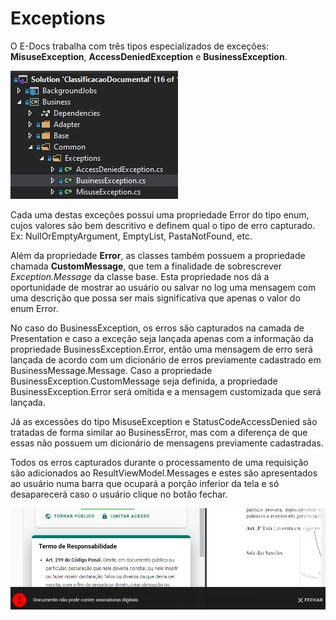 # Exceptions

O E-Docs trabalha com três tipos especializados de exceções: **MisuseException**, **AccessDeniedException** e **BusinessException**.

![Exceptions](../../Recursos/Metodologias/Exceptions/Exceptions.png)

Cada uma destas exceções possui uma propriedade Error do tipo enum, cujos valores são bem descritivo e definem qual o tipo de erro capturado. Ex: NullOrEmptyArgument, EmptyList, PastaNotFound, etc.

Além da propriedade **Error**, as classes também possuem a propriedade chamada **CustomMessage**, que tem a finalidade de sobrescrever *Exception.Message* da classe base. Esta propriedade nos dá a oportunidade de mostrar ao usuário ou salvar no log uma mensagem com uma descrição que possa ser mais significativa que apenas o valor do enum Error.

No caso do BusinessException, os erros são capturados na camada de Presentation e caso a exceção seja lançada apenas com a informação da propriedade BusinessException.Error, então uma mensagem de erro será lançada de acordo com um dicionário de erros previamente cadastrado em BusinessMessage.Message. Caso a propriedade BusinessException.CustomMessage seja definida, a propriedade BusinessException.Error será omitida e a mensagem customizada que será lançada. 

Já as excessões do tipo MisuseException e StatusCodeAccessDenied são tratadas de forma similar ao BusinessError, mas com a diferença de que essas não possuem um dicionário de mensagens previamente cadastradas.

Todos os erros capturados durante o processamento de uma requisição são adicionados ao ResultViewModel.Messages e estes são apresentados ao usuário numa barra que ocupará a porção inferior da tela e só desaparecerá caso o usuário clique no botão fechar.

![Ajax Error](../../Recursos/Metodologias/Exceptions/AjaxError.png)